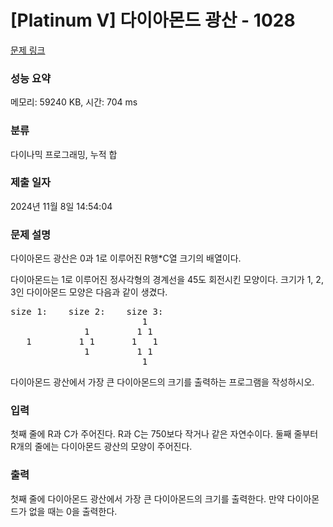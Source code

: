 # [Platinum V] 다이아몬드 광산 - 1028 

[문제 링크](https://www.acmicpc.net/problem/1028) 

### 성능 요약

메모리: 59240 KB, 시간: 704 ms

### 분류

다이나믹 프로그래밍, 누적 합

### 제출 일자

2024년 11월 8일 14:54:04

### 문제 설명

<p>다이아몬드 광산은 0과 1로 이루어진 R행*C열 크기의 배열이다.</p>

<p>다이아몬드는 1로 이루어진 정사각형의 경계선을 45도 회전시킨 모양이다. 크기가 1, 2, 3인 다이아몬드 모양은 다음과 같이 생겼다.</p>

<pre>size 1:    size 2:    size 3:
                         1
              1         1 1
   1         1 1       1   1
              1         1 1
                         1
</pre>

<p>다이아몬드 광산에서 가장 큰 다이아몬드의 크기를 출력하는 프로그램을 작성하시오.</p>

### 입력 

 <p>첫째 줄에 R과 C가 주어진다. R과 C는 750보다 작거나 같은 자연수이다. 둘째 줄부터 R개의 줄에는 다이아몬드 광산의 모양이 주어진다.</p>

### 출력 

 <p>첫째 줄에 다이아몬드 광산에서 가장 큰 다이아몬드의 크기를 출력한다. 만약 다이아몬드가 없을 때는 0을 출력한다.</p>


